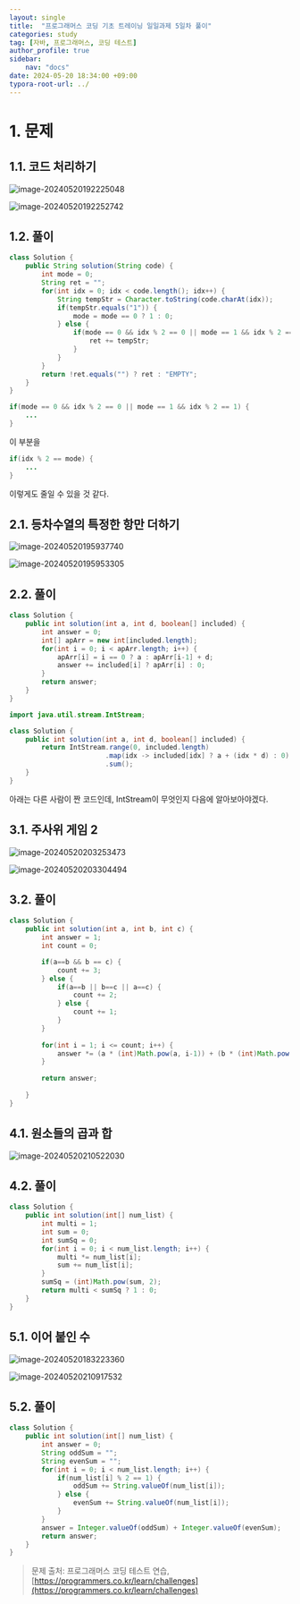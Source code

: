 ```yaml
---
layout: single
title:  "프로그래머스 코딩 기초 트레이닝 일일과제 5일차 풀이"
categories: study
tag: [자바, 프로그래머스, 코딩 테스트]
author_profile: true
sidebar:
    nav: "docs"
date: 2024-05-20 18:34:00 +09:00
typora-root-url: ../
---
```








# 1. 문제



## 1.1. 코드 처리하기



![image-20240520192225048](/images/2024-05-16-practice-programmers-5/image-20240520192225048.png)

![image-20240520192252742](/images/2024-05-16-practice-programmers-5/image-20240520192252742.png)

## 1.2. 풀이

```java
class Solution {
    public String solution(String code) {
        int mode = 0;
        String ret = "";
        for(int idx = 0; idx < code.length(); idx++) {
        	String tempStr = Character.toString(code.charAt(idx));
        	if(tempStr.equals("1")) {
        		mode = mode == 0 ? 1 : 0;
        	} else {
        		if(mode == 0 && idx % 2 == 0 || mode == 1 && idx % 2 == 1) {
        			ret += tempStr;
        		}
        	}
        }
        return !ret.equals("") ? ret : "EMPTY";
    }
}
```



```java
if(mode == 0 && idx % 2 == 0 || mode == 1 && idx % 2 == 1) {
    ...
}
```

이 부분을

```java
if(idx % 2 == mode) {
    ...
}
```

이렇게도 줄일 수 있을 것 같다.





## 2.1. 등차수열의 특정한 항만 더하기

![image-20240520195937740](/images/2024-05-16-practice-programmers-5/image-20240520195937740.png)

![image-20240520195953305](/images/2024-05-16-practice-programmers-5/image-20240520195953305.png)

## 2.2. 풀이

```java
class Solution {
    public int solution(int a, int d, boolean[] included) {
        int answer = 0;
        int[] apArr = new int[included.length];
        for(int i = 0; i < apArr.length; i++) {
        	apArr[i] = i == 0 ? a : apArr[i-1] + d;
    		answer += included[i] ? apArr[i] : 0; 
        }
        return answer;
    }
}
```



```java
import java.util.stream.IntStream;

class Solution {
    public int solution(int a, int d, boolean[] included) {
        return IntStream.range(0, included.length)
                        .map(idx -> included[idx] ? a + (idx * d) : 0)
                        .sum();
    }
}
```

아래는 다른 사람이 짠 코드인데, IntStream이 무엇인지 다음에 알아보아야겠다.





## 3.1. 주사위 게임 2

![image-20240520203253473](/images/2024-05-16-practice-programmers-5/image-20240520203253473.png)

![image-20240520203304494](/images/2024-05-16-practice-programmers-5/image-20240520203304494.png)



## 3.2. 풀이

```java
class Solution {
    public int solution(int a, int b, int c) {
        int answer = 1;
        int count = 0;

        if(a==b && b == c) {
        	count += 3;
        } else {
        	if(a==b || b==c || a==c) {
        		count += 2;
        	} else {
        		count += 1;
        	}
        }
        
        for(int i = 1; i <= count; i++) {
        	answer *= (a * (int)Math.pow(a, i-1)) + (b * (int)Math.pow(b, i-1)) + (c * (int)Math.pow(c, i-1)); 
        }
        
        return answer;
        
    }
}
```



## 4.1. 원소들의 곱과 합

![image-20240520210522030](/images/2024-05-16-practice-programmers-5/image-20240520210522030.png)



## 4.2. 풀이

```java
class Solution {
    public int solution(int[] num_list) {
        int multi = 1;
        int sum = 0;
        int sumSq = 0;
        for(int i = 0; i < num_list.length; i++) {
            multi *= num_list[i];
            sum += num_list[i];
        }
        sumSq = (int)Math.pow(sum, 2);
        return multi < sumSq ? 1 : 0;
    }
}
```





## 5.1. 이어 붙인 수

![image-20240520183223360](/images/2024-05-16-practice-programmers-5/image-20240520210859490.png)

![image-20240520210917532](/images/2024-05-16-practice-programmers-5/image-20240520210917532.png)



## 5.2. 풀이

```java
class Solution {
    public int solution(int[] num_list) {
        int answer = 0;
        String oddSum = "";
        String evenSum = "";
        for(int i = 0; i < num_list.length; i++) {
            if(num_list[i] % 2 == 1) {
                oddSum += String.valueOf(num_list[i]);    
            } else {
                evenSum += String.valueOf(num_list[i]);
            }
        }
        answer = Integer.valueOf(oddSum) + Integer.valueOf(evenSum);
        return answer;
    }
}
```





> 문제 출처: 프로그래머스 코딩 테스트 연습, [https://programmers.co.kr/learn/challenges](https://programmers.co.kr/learn/challenges)
